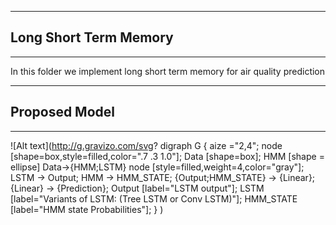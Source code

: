 -------
## Long Short Term Memory
------

<p> In this folder we implement long short term memory for air quality prediction</p>

------
## Proposed Model
_____





![Alt text](http://g.gravizo.com/svg?
  digraph G {
   aize ="2,4";
   node [shape=box,style=filled,color=".7 .3 1.0"];
   Data [shape=box];
   HMM [shape = ellipse]
   Data->{HMM;LSTM}
   node [style=filled,weight=4,color="gray"];
   LSTM -> Output; 
   HMM -> HMM_STATE;
   {Output;HMM_STATE} -> {Linear};
   {Linear} -> {Prediction};
   Output [label="LSTM output"];
   LSTM [label="Variants of LSTM: (Tree LSTM or Conv LSTM)"];
   HMM_STATE [label="HMM state Probabilities"];
  }
) 
